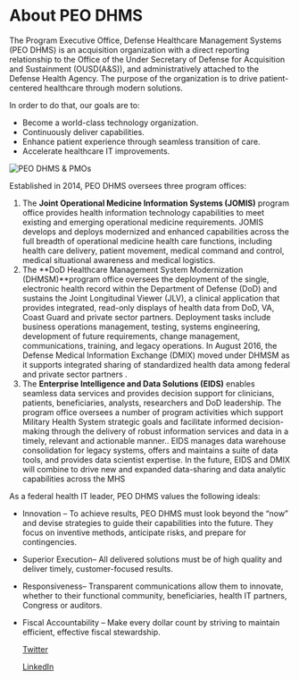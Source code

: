 # About PEO DHMS

The Program Executive Office, Defense Healthcare Management Systems (PEO DHMS) is an acquisition organization with a direct reporting relationship to the Office of the Under Secretary of Defense for Acquisition and Sustainment (OUSD(A&S)), and administratively attached to the Defense Health Agency. The purpose of the organization is to drive patient-centered healthcare through modern solutions.

In order to do that, our goals are to:

* Become a world-class technology organization.
* Continuously deliver capabilities.
* Enhance patient experience through seamless transition of care.
* Accelerate healthcare IT improvements.

![PEO DHMS & PMOs](/images/slide5newb.png "PEO DHMS & PMOs")

Established in 2014, PEO DHMS oversees three program offices:

1. The **Joint Operational Medicine Information Systems (JOMIS)** program office provides health information technology capabilities to meet existing and emerging operational medicine requirements. JOMIS develops and deploys modernized and enhanced capabilities across the full breadth of operational medicine health care functions, including health care delivery, patient movement, medical command and control, medical situational awareness and medical logistics.
2. The **DoD Healthcare Management System Modernization (DHMSM)**program office oversees the deployment of the single, electronic health record within the Department of Defense (DoD) and sustains the Joint Longitudinal Viewer (JLV), a clinical application that provides integrated, read-only displays of health data from DoD, VA, Coast Guard and private sector partners. Deployment tasks include business operations management, testing, systems engineering, development of future requirements, change management, communications, training, and legacy operations. In August 2016, the Defense Medical Information Exchange (DMIX) moved under DHMSM as it supports integrated sharing of standardized health data among federal and private sector partners .
3. The **Enterprise Intelligence and Data Solutions (EIDS)** enables seamless data services and provides decision support for clinicians, patients, beneficiaries, analysts, researchers and DoD leadership. The program office oversees a number of program activities which support Military Health System strategic goals and facilitate informed decision-making through the delivery of robust information services and data in a timely, relevant and actionable manner.. EIDS manages data warehouse consolidation for legacy systems, offers and maintains a suite of data tools, and provides data scientist expertise. In the future, EIDS and DMIX will combine to drive new and expanded data-sharing and data analytic capabilities across the MHS

As a federal health IT leader, PEO DHMS values the following ideals:

* Innovation – To achieve results, PEO DHMS must look beyond the “now” and devise strategies to guide their capabilities into the future. They focus on inventive methods, anticipate risks, and prepare for contingencies.
* Superior Execution– All delivered solutions must be of high quality and deliver timely, customer-focused results.
* Responsiveness– Transparent communications allow them to innovate, whether to their functional community, beneficiaries, health IT partners, Congress <!-- We follow AP style (no Oxford / terminal commas except in sentences involving serial phrases like the last sentence in EIDS’ description) -->or auditors.
* Fiscal Accountability – Make every dollar count by striving to maintain efficient, effective fiscal stewardship.

  <a class="btn rounded" href="https://twitter.com/dod_ehr" target="_blank"><span>Twitter</span></a>

  <a class="btn rounded" href="https://www.linkedin.com/company/peo-dhms/" target="_blank"><span>LinkedIn</span></a>